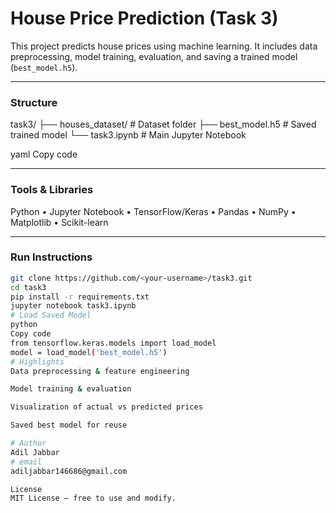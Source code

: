 # House Price Prediction (Task 3)

This project predicts house prices using machine learning. It includes data preprocessing, model training, evaluation, and saving a trained model (`best_model.h5`).

---

### Structure
task3/
├── houses_dataset/ # Dataset folder
├── best_model.h5 # Saved trained model
└── task3.ipynb # Main Jupyter Notebook

yaml
Copy code

---

### Tools & Libraries
Python • Jupyter Notebook • TensorFlow/Keras • Pandas • NumPy • Matplotlib • Scikit-learn

---

### Run Instructions
```bash
git clone https://github.com/<your-username>/task3.git
cd task3
pip install -r requirements.txt
jupyter notebook task3.ipynb
# Load Saved Model
python
Copy code
from tensorflow.keras.models import load_model
model = load_model('best_model.h5')
# Highlights
Data preprocessing & feature engineering

Model training & evaluation

Visualization of actual vs predicted prices

Saved best model for reuse

# Author
Adil Jabbar
# email
adiljabbar146686@gmail.com

License
MIT License — free to use and modify.
